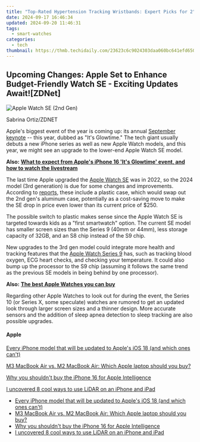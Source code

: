 ```yaml
---
title: "Top-Rated Hypertension Tracking Wristbands: Expert Picks for 2"
date: 2024-09-17 16:46:34
updated: 2024-09-20 11:46:31
tags:
  - smart-watches
categories:
  - tech
thumbnail: https://thmb.techidaily.com/23623c6c9024303daa060bc641efd6507d7732a1f03e792453593b70b3bd6c06.jpg
---
```


## Upcoming Changes: Apple Set to Enhance Budget-Friendly Watch SE - Exciting Updates Await![ZDNet]

![Apple Watch SE (2nd Gen)](https://www.zdnet.com/a/img/resize/6cea94d0c06d6887637e1fcb881161dc24170df6/2023/10/11/45b7e455-7b03-4e3e-95df-abfc0748fb23/img-0829.jpg?auto=webp&width=1280)

Sabrina Ortiz/ZDNET

Apple's biggest event of the year is coming up: its annual [September keynote](https://www.zdnet.com/article/what-to-expect-from-apples-iphone-16-its-glowtime-event-and-how-to-watch-the-livestream/#link={%22role%22:%22standard%22,%22href%22:%22https:/www.zdnet.com/article/what-to-expect-from-apples-iphone-16-its-glowtime-event-and-how-to-watch-the-livestream/%22,%22target%22:%22%5Fblank%22,%22absolute%22:%22%22,%22linkText%22:%22September%20keynote%22}) \-- this year, dubbed as "It's Glowtime." The tech giant usually debuts a new iPhone series as well as new Apple Watch models, and this year, we might see an upgrade to the lower-end Apple Watch SE model. 

**Also:** **[What to expect from Apple's iPhone 16 'It's Glowtime' event, and how to watch the livestream](https://www.zdnet.com/article/what-to-expect-from-apples-iphone-16-its-glowtime-event-and-how-to-watch-the-livestream/)**

The last time Apple upgraded the [Apple Watch SE](https://shop-links.co/link/?url=https%3A%2F%2Fwww.bestbuy.com%2Fsite%2Fapple-watch-se-2nd-generation-gps-40mm-starlight-aluminum-case-with-starlight-sport-band-s-m-starlight%2F6340296.p%3FskuId%3D6340296&publisher_slug=itechdaily19598&exclusive=1) was in 2022, so the 2024 model (3rd generation) is due for some changes and improvements. According to [reports](https://www.bloomberg.com/news/articles/2024-09-06/apple-sept-9-event-preview-iphone-16-apple-intelligence-airpods-and-watches), these include a plastic case, which would swap out the 2nd gen's aluminum case, potentially as a cost-saving move to make the SE drop in price even lower than its current price of $250\. 

The possible switch to plastic makes sense since the Apple Watch SE is targeted towards kids as a "first smartwatch" option. The current SE model has smaller screen sizes than the Series 9 (40mm or 44mm), less storage capacity of 32GB, and an S8 chip instead of the S9 chip. 

New upgrades to the 3rd gen model could integrate more health and tracking features that the [Apple Watch Series 9](https://www.amazon.com/Apple-Smartwatch-Aluminum-Fitness-Tracker/dp/B0CHX93LYL?tag=zdnet-buy-button-20) has, such as tracking blood oxygen, ECG heart checks, and checking your temperature. It could also bump up the processor to the S9 chip (assuming it follows the same trend as the previous SE models in being behind by one processor). 

**Also:** [**The best Apple Watches you can buy**](https://www.zdnet.com/article/best-apple-watch/)

Regarding other Apple Watches to look out for during the event, the Series 10 (or Series X, some speculate) watches are rumored to get an updated look through larger screen sizes and a thinner design. More accurate sensors and the addition of sleep apnea detection to sleep tracking are also possible upgrades. 

#### Apple

[Every iPhone model that will be updated to Apple's iOS 18 (and which ones can't)](https://www.zdnet.com/article/every-iphone-model-that-can-be-updated-to-apples-ios-18-and-which-ones-cant/ "Every iPhone model that will be updated to Apple's iOS 18 (and which ones can't)")

[M3 MacBook Air vs. M2 MacBook Air: Which Apple laptop should you buy?](https://www.zdnet.com/article/m3-macbook-air-vs-m2-macbook-air/ "M3 MacBook Air vs. M2 MacBook Air: Which Apple laptop should you buy?")

[Why you shouldn't buy the iPhone 16 for Apple Intelligence](https://www.zdnet.com/article/why-you-shouldnt-buy-the-iphone-16-for-apple-intelligence/ "Why you shouldn't buy the iPhone 16 for Apple Intelligence")

[I uncovered 8 cool ways to use LiDAR on an iPhone and iPad](https://www.zdnet.com/article/i-uncovered-8-cool-ways-to-use-lidar-on-an-iphone-and-ipad/ "I uncovered 8 cool ways to use LiDAR on an iPhone and iPad")

* [Every iPhone model that will be updated to Apple's iOS 18 (and which ones can't)](https://www.zdnet.com/article/every-iphone-model-that-can-be-updated-to-apples-ios-18-and-which-ones-cant/ "Every iPhone model that will be updated to Apple's iOS 18 (and which ones can't)")
* [M3 MacBook Air vs. M2 MacBook Air: Which Apple laptop should you buy?](https://www.zdnet.com/article/m3-macbook-air-vs-m2-macbook-air/ "M3 MacBook Air vs. M2 MacBook Air: Which Apple laptop should you buy?")
* [Why you shouldn't buy the iPhone 16 for Apple Intelligence](https://www.zdnet.com/article/why-you-shouldnt-buy-the-iphone-16-for-apple-intelligence/ "Why you shouldn't buy the iPhone 16 for Apple Intelligence")
* [I uncovered 8 cool ways to use LiDAR on an iPhone and iPad](https://www.zdnet.com/article/i-uncovered-8-cool-ways-to-use-lidar-on-an-iphone-and-ipad/ "I uncovered 8 cool ways to use LiDAR on an iPhone and iPad")

<ins class="adsbygoogle"
     style="display:block"
     data-ad-format="autorelaxed"
     data-ad-client="ca-pub-7571918770474297"
     data-ad-slot="1223367746"></ins>



<ins class="adsbygoogle"
     style="display:block"
     data-ad-client="ca-pub-7571918770474297"
     data-ad-slot="8358498916"
     data-ad-format="auto"
     data-full-width-responsive="true"></ins>
